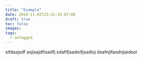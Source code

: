 ```yaml
---
title: "Example"
date: 2019-11-02T23:21:19-07:00
draft: true
toc: false
images:
tags:
  - untagged
---
```

sifdasjsdf
asjisajdfisadfj
sdafifjsadoifjsadioj
dsafnjifasdnjiaidsoi
